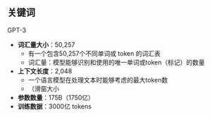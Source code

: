 ## 关键词
GPT-3
- **词汇量大小**：50,257
	- 有一个包含50,257个不同单词或 token 的词汇表
	- 词汇量：模型能够识别和使用的唯一单词或token（标记）的数量
- **上下文长度**：2,048
	- 一个语言模型在处理文本时能够考虑的最大token数
	- （滑窗大小
- **参数数量**：175B（1750亿）
- **训练数据**：3000亿 tokens